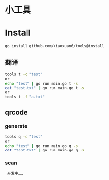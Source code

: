 # 小工具

# Install

```bash
go install github.com/xiaoxuan6/tools@install
```     

## 翻译

```bash
tools t -c "test"
or 
echo "test" | go run main.go t -s
cat "test.txt" | go run main.go t -s
or
tools t -f "a.txt"
```

## qrcode

### generate

```bash
tools q -c "test"
or 
echo "test" | go run main.go q -s
cat "test.txt" | go run main.go q -s
```

### scan

```bash
 开发中……
 ```

